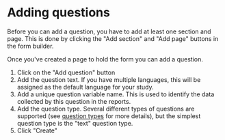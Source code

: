 # Adding questions
Before you can add a question, you have to add at least one section and page. This is done by clicking the "Add section" and "Add page" buttons in the form builder.

Once you've created a page to hold the form you can add a question. 
1. Click on the "Add question" button
1. Add the question text. If you have multiple languages, this will be assigned as the default language for your study.
1. Add a unique question variable name. This is used to identify the data collected by this question in the reports.
1. Add the question type. Several different types of questions are supported (see [question types](Question-types.md) for more details), but the simplest question type is the "text" question type.
1. Click "Create"

